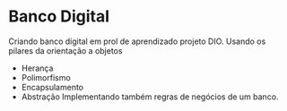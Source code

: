 # Banco Digital
  Criando banco digital em prol de aprendizado projeto DIO.
  Usando os pilares da orientação a objetos
  - Herança
  - Polimorfismo
  - Encapsulamento
  - Abstração
  Implementando também regras de negócios de um banco.
